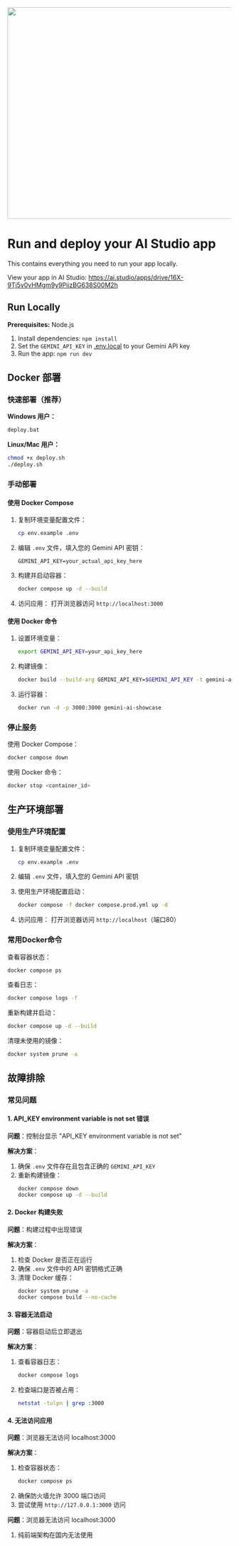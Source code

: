 <div align="center">
<img width="1200" height="475" alt="GHBanner" src="https://github.com/user-attachments/assets/0aa67016-6eaf-458a-adb2-6e31a0763ed6" />
</div>

# Run and deploy your AI Studio app

This contains everything you need to run your app locally.

View your app in AI Studio: https://ai.studio/apps/drive/16X-9Tj5v0vHMgm9y9PiizBG638S00M2h

## Run Locally

**Prerequisites:**  Node.js

1. Install dependencies:
   `npm install`
2. Set the `GEMINI_API_KEY` in [.env.local](.env.local) to your Gemini API key
3. Run the app:
   `npm run dev`

## Docker 部署

### 快速部署（推荐）

**Windows 用户：**
```bash
deploy.bat
```

**Linux/Mac 用户：**
```bash
chmod +x deploy.sh
./deploy.sh
```

### 手动部署

#### 使用 Docker Compose

1. 复制环境变量配置文件：
   ```bash
   cp env.example .env
   ```

2. 编辑 `.env` 文件，填入您的 Gemini API 密钥：
   ```
   GEMINI_API_KEY=your_actual_api_key_here
   ```

3. 构建并启动容器：
   ```bash
   docker compose up -d --build
   ```

4. 访问应用：
   打开浏览器访问 `http://localhost:3000`

#### 使用 Docker 命令

1. 设置环境变量：
   ```bash
   export GEMINI_API_KEY=your_api_key_here
   ```

2. 构建镜像：
   ```bash
   docker build --build-arg GEMINI_API_KEY=$GEMINI_API_KEY -t gemini-ai-showcase .
   ```

3. 运行容器：
   ```bash
   docker run -d -p 3000:3000 gemini-ai-showcase
   ```

### 停止服务

使用 Docker Compose：
```bash
docker compose down
```

使用 Docker 命令：
```bash
docker stop <container_id>
```

## 生产环境部署

### 使用生产环境配置

1. 复制环境变量配置文件：
   ```bash
   cp env.example .env
   ```

2. 编辑 `.env` 文件，填入您的 Gemini API 密钥

3. 使用生产环境配置启动：
   ```bash
   docker compose -f docker compose.prod.yml up -d
   ```

4. 访问应用：
   打开浏览器访问 `http://localhost`（端口80）

### 常用Docker命令

查看容器状态：
```bash
docker compose ps
```

查看日志：
```bash
docker compose logs -f
```

重新构建并启动：
```bash
docker compose up -d --build
```

清理未使用的镜像：
```bash
docker system prune -a
```

## 故障排除

### 常见问题

#### 1. API_KEY environment variable is not set 错误

**问题**：控制台显示 "API_KEY environment variable is not set"

**解决方案**：
1. 确保 `.env` 文件存在且包含正确的 `GEMINI_API_KEY`
2. 重新构建镜像：
   ```bash
   docker compose down
   docker compose up -d --build
   ```

#### 2. Docker 构建失败

**问题**：构建过程中出现错误

**解决方案**：
1. 检查 Docker 是否正在运行
2. 确保 `.env` 文件中的 API 密钥格式正确
3. 清理 Docker 缓存：
   ```bash
   docker system prune -a
   docker compose build --no-cache
   ```

#### 3. 容器无法启动

**问题**：容器启动后立即退出

**解决方案**：
1. 查看容器日志：
   ```bash
   docker compose logs
   ```
2. 检查端口是否被占用：
   ```bash
   netstat -tulpn | grep :3000
   ```

#### 4. 无法访问应用

**问题**：浏览器无法访问 localhost:3000

**解决方案**：
1. 检查容器状态：
   ```bash
   docker compose ps
   ```
2. 确保防火墙允许 3000 端口访问
3. 尝试使用 `http://127.0.0.1:3000` 访问

**问题**：浏览器无法访问 localhost:3000
1. 纯前端架构在国内无法使用